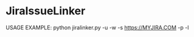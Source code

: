 # JiraIssueLinker 

USAGE EXAMPLE:
python jiralinker.py -u <USERNAME> -w <PASSWORD> -s https://MYJIRA.COM -p <SOURCEPROJECTID> -l <LINKABLEPROJECTID>
